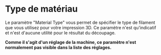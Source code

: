 Type de matériau
====
Le paramètre "Material Type" vous permet de spécifier le type de filament que vous utilisez pour votre impression 3D. Ce paramètre n'est qu'indicatif et n'est d'aucune utilité pour le résultat du découpage.


**Comme il s'agit d'un réglage de la machine, ce paramètre n'est normalement pas visible dans la liste des réglages.**